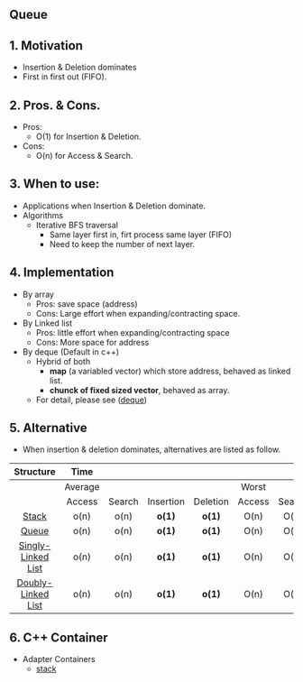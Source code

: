 ## Queue
## 1. Motivation
- Insertion & Deletion dominates
- First in first out (FIFO).

## 2. Pros. & Cons.
- Pros: 
    - O(1) for Insertion & Deletion.
- Cons:
    - O(n) for Access & Search.

## 3. When to use:
- Applications when Insertion & Deletion dominate.
- Algorithms
    - Iterative BFS traversal
        - Same layer first in, firt process same layer (FIFO)
        - Need to keep the number of next layer.
    
## 4. Implementation
- By array
    - Pros: save space (address)
    - Cons: Large effort when expanding/contracting space.
- By Linked list
    - Pros: little effort when expanding/contracting space 
    - Cons: More space for address
- By deque (Default in c++)
    - Hybrid of both
        - **map** (a variabled vector) which store address, behaved as linked list.
        - **chunck of fixed sized vector**, behaved as array.
    - For detail, please see ([deque](../2_Containers/deque/deque.md))
   
## 5. Alternative
- When insertion & deletion dominates, alternatives are listed as follow.

Structure |**Time**| | | | | | | |**Space**
:-----:|:-----:|:-----:|:-----:|:-----:|:-----:|:-----:|:-----:|:-----:|:-----:
 ||Average| | | |Worst| | | |Worst
 ||Access|Search|Insertion|Deletion|Access|Search|Insertion|Deletion|-
[Stack](../1_DataStructure/ch3_StackAndQueue/3_2_Stack.md)|o(n)|o(n)|**o(1)**|**o(1)**|O(n)|O(n)|**O(1)**|**O(1)**|O(n)
[Queue](../1_DataStructure/ch3_StackAndQueue/3_3_Queue.md)|o(n)|o(n)|**o(1)**|**o(1)**|O(n)|O(n)|**O(1)**|**O(1)**|O(n)
[Singly-Linked List](../1_DataStructure/ch4_LinkedList/4_1_SinglyLinkedList.md)|o(n)|o(n)|**o(1)**|**o(1)**|O(n)|O(n)|**O(1)**|**O(1)**|O(n)
[Doubly-Linked List](../1_DataStructure/ch4_LinkedList/4_10_DoublyLinkedList.md)|o(n)|o(n)|**o(1)**|**o(1)**|O(n)|O(n)|**O(1)**|**O(1)**|O(n)

## 6. C++ Container
- Adapter Containers
    - [stack](../2_Containers/stack/stack.md)